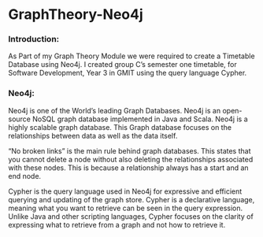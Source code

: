# GraphTheory-Neo4j

### Introduction:
As Part of my Graph Theory Module we were required to create a Timetable Database using Neo4j. I created group C’s semester one timetable, for Software Development, Year 3 in GMIT using the query language Cypher. 


### Neo4j:
Neo4j is one of the World’s leading Graph Databases. Neo4j is an open-source NoSQL graph database implemented in Java and Scala. Neo4j is a highly scalable graph database. This Graph database focuses on the relationships between data as well as the data itself.


“No broken links” is the main rule behind graph databases. This states that you cannot delete a node without also deleting the relationships associated with these nodes. This is because a relationship always has a start and an end node.


Cypher is the query language used in Neo4j for expressive and efficient querying and updating of the graph store. Cypher is a declarative language, meaning what you want to retrieve can be seen in the query expression. Unlike Java and other scripting languages, Cypher focuses on the clarity of expressing what to retrieve from a graph and not how to retrieve it. 
